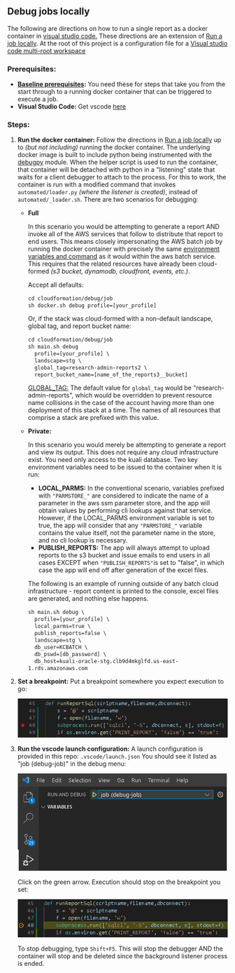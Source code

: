 ## Debug jobs locally

The following are directions on how to run a single report as a docker container in [visual studio code.](https://code.visualstudio.com/)
These directions are an extension of [Run a job locally](../RunLocally.md).
At the root of this project is a configuration file for a [Visual studio code multi-root workspace](https://code.visualstudio.com/docs/editor/multi-root-workspaces)

### Prerequisites:

- **[Baseline prerequisites](../RunLocally.md):** 
  You need these for steps that take you from the start through to a running docker container that can be triggered to execute a job.
- **Visual Studio Code:**
  Get vscode [here](https://code.visualstudio.com/Download)



### Steps:

1. **Run the docker container:**
   Follow the directions in [Run a job locally](../RunLocally.md) up to *(but not including)* running the docker container.
   The underlying docker image is built to include python being instrumented with the [debugpy](https://github.com/microsoft/debugpy) module.
   When the helper script is used to run the container, that container will be detached with python in a "listening" state that waits for a client debugger to attach to the process. For this to work, the container is run with a modified command that invokes `automated/loader.py` *(where the listener is created)*, instead of `automated/_loader.sh`.
   There are two scenarios for debugging:

   - **Full**

     In this scenario you would be attempting to generate a report AND invoke all of the AWS services that follow to distribute that report to end users. This means closely impersonating the AWS batch job by running the docker container with precisely the same [environment variables and command](https://docs.aws.amazon.com/batch/latest/userguide/job_definition_parameters.html#containerProperties) as it would within the aws batch service. This requires that the related resources have already been cloud-formed *(s3 bucket, dynamodb, cloudfront, events, etc.)*.

     Accept all defaults:
   
     ```
     cd cloudformation/debug/job
     sh docker.sh debug profile=[your_profile]
     ```
   
     Or, if the stack was cloud-formed with a non-default landscape, global tag, and report bucket name:
   
     ```
     cd cloudformation/debug/job
     sh main.sh debug 
       profile=[your_profile] \
       landscape=stg \
       global_tag=research-admin-reports2 \
       report_bucket_name=[name_of_the_reports3__bucket]
     ```
   
     <u>GLOBAL_TAG:</u> The default value for `global_tag` would be "research-admin-reports", which would be overridden to prevent resource name collisions in the case of the account having more than one deployment of this stack at a time.
     The names of all resources that comprise a stack are prefixed with this value.
   
   - **Private:**
   
     In this scenario you would merely be attempting to generate a report and view its output. This does not require any cloud infrastructure exist. You need only access to the kuali database. Two key environment variables need to be issued to the container when it is run:
     
     - **LOCAL_PARMS:** 
       In the conventional scenario, variables prefixed with `"PARMSTORE_"` are considered to indicate the name of a parameter in the aws ssm parameter store, and the app will obtain values by performing cli lookups against that service. However, if the LOCAL_PARMS environment variable is set to true, the app will consider that any `"PARMSTORE_"` variable contains the value itself, not the parameter name in the store, and no cli lookup is necessary.
     - **PUBLISH_REPORTS:** 
       The app will always attempt to upload reports to the s3 bucket and issue emails to end users in all cases EXCEPT when `"PUBLISH_REPORTS"`is set to "false", in which case the app will end off after generation of the excel files.
     
     The following is an example of running outside of any batch cloud infrastructure - report content is printed to the console, excel files are generated, and nothing else happens.
     
     ```
     sh main.sh debug \
       profile=[your_profile] \
       local_parms=true \
       publish_reports=false \
       landscape=stg \
       db_user=KCBATCH \
       db_pswd=[db_password] \
       db_host=kuali-oracle-stg.clb9d4mkglfd.us-east-1.rds.amazonaws.com
     ```
   
2. **Set a breakpoint:**
   Put a breakpoint somewhere you expect execution to go:

     ![breakpoint1](../images/breakpoint1.png)

3. **Run the vscode launch configuration:**
   A launch configuration is provided in this repo: `.vscode/launch.json`
   You should see it listed as "job (debug-job)" in the debug menu:

     ![launch](../images/launch.png)

   

   Click on the green arrow.
   Execution should stop on the breakpoint you set:

     ![breakpoint2](../images/breakpoint2.png)

   To stop debugging, type `Shift+F5`.
   This will stop the debugger AND the container will stop and be deleted since the background listener process is ended.